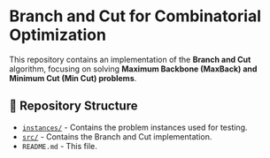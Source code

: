 # Branch and Cut for Combinatorial Optimization

This repository contains an implementation of the **Branch and Cut** algorithm, focusing on solving **Maximum Backbone (MaxBack) and Minimum Cut (Min Cut) problems**.

## 📂 Repository Structure

- [`instances/`](instances/) - Contains the problem instances used for testing.
- [`src/`](src/) - Contains the Branch and Cut implementation.
- `README.md` - This file.
